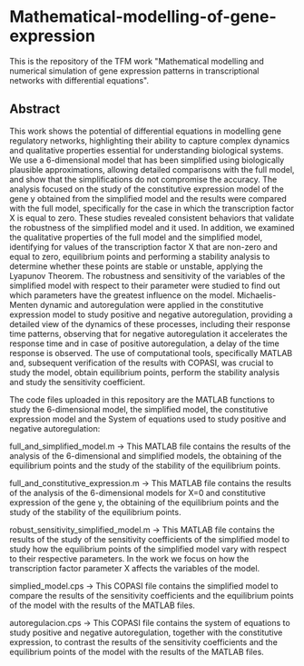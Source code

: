 # Mathematical-modelling-of-gene-expression
This is the repository of the TFM work "Mathematical modelling and numerical simulation of gene expression patterns in transcriptional networks with differential equations".

## Abstract
This work shows the potential of differential equations in modelling gene regulatory networks, highlighting their ability to capture complex dynamics and qualitative properties essential for understanding biological systems. We use a 6-dimensional model that has been simplified using biologically plausible approximations, allowing detailed comparisons with the full model, and show that the simplifications do not compromise the accuracy. The analysis focused on the study of the constitutive expression model of the gene y obtained from the simplified model and the results were compared with the full model, specifically for the case in which the transcription factor X is equal to zero. These studies revealed consistent behaviors that validate the robustness of the simplified model and it used. In addition, we examined the qualitative properties of the full model and the simplified model, identifying for values of the transcription factor X that are non-zero and equal to zero, equilibrium points and performing a stability analysis to determine whether these points are stable or unstable, applying the Lyapunov Theorem. The robustness and sensitivity of the variables of the simplified model with respect to their parameter were studied to find out which parameters have the greatest influence on the model. Michaelis-Menten dynamic and autoregulation were applied in the constitutive expression model to study positive and negative autoregulation, providing a detailed view of the dynamics of these processes, including their response time patterns, observing that for negative autoregulation it accelerates the response time and in case of positive autoregulation, a delay of the time response is observed. The use of computational tools, specifically MATLAB and, subsequent verification of the results with COPASI, was crucial to study the model, obtain equilibrium points, perform the stability analysis and study the sensitivity coefficient.

The code files uploaded in this repository are the MATLAB functions to study the 6-dimensional model, the simplified model, the constitutive expression model and the System of equations used to study positive and negative autoregulation:

full_and_simplified_model.m -> This MATLAB file contains the results of the analysis of the 6-dimensional and simplified models, the obtaining of the equilibrium points and the study of the stability of the equilibrium points.

full_and_constitutive_expression.m -> This MATLAB file contains the results of the analysis of the 6-dimensional models for X=0 and constitutive expression of the gene y, the obtaining of the equilibrium points and the study of the stability of the equilibrium points.

robust_sensitivity_simplified_model.m -> This MATLAB file contains the results of the study of the sensitivity coefficients of the simplified model to study how the equilibrium points of the simplified model vary with respect to their respective parameters. In the work we focus on how the transcription factor parameter X affects the variables of the model.

simplied_model.cps -> This COPASI file contains the simplified model to compare the results of the sensitivity coefficients and the equilibrium points of the model with the results of the MATLAB files.

autoregulacion.cps -> This COPASI file contains the system of equations to study positive and negative autoregulation, together with the constitutive expression, to contrast the results of the sensitivity coefficients and the equilibrium points of the model with the results of the MATLAB files.
